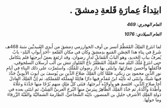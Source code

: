 <h1 dir="rtl">ابتِداءُ عِمارَةِ قَلعةِ دِمشقَ .</h1>

<h5 dir="rtl">العام الهجري:  469

العام الميلادي: 1076

</h5>

<p dir="rtl">لما انتَزعَ المَلِكُ المُعَظَّمُ أتسز بن أوف الخوارزمي دِمشقَ من أَيدِي العُبيديِّين سَنةَ 468هـ، شَرعَ في بِناءِ هذا الحِصْنِ المَنيعِ بدِمشقَ وكان في مكانِ القَلعةِ -أَحَدِ أَبوابِ البَلدِ- بابٌ يُعرفُ ببابِ الحَديدِ، وهو البابُ المُقابلُ لدارِ رضوان، وقد ارتَفعَ بعضُ أَبرجتِها فلم يتَكامل حتى انتَزعَ مُلْكَ البَلدِ منه المَلِكُ المُظفَّرُ تاجُ المُلوكِ تتش بن ألب أرسلان السلجوقي، فأَكمَلَها وأَحسنَ عِمارَتَها، وابتَنَى بها دارَ رضوان للمُلْكِ، واستَمرَّت على ذلك البِناءِ في أيامِ نورِ الدِّين محمودِ بن زِنكي، فلمَّا كان المَلِكُ صَلاحُ الدِّينِ بن يُوسفَ بن أيوبَ الأيوبيُّ جَدَّدَ فيها شَيئًا، وابتَنَى له نائِبُه ابنُ مُقدَّمٍ فيها دارًا هائِلةً لمملكة للمَملكةِ، ثم إنَّ المَلِكَ العادلَ أخا صلاحِ الدِّينِ، اقتَسمَ هو وأولادُه أَبرجتَها، فبَنَى كلُّ مَلِكٍ منهم بُرْجًا منها جَدَّدَهُ وعَلَّاهُ وأَطَّدَهُ وأَكَّدَهُ، ثم جَدَّدَ المَلِكُ الظَّاهِرُ بِيبَرسُ منها البُرجَ الغربيَّ القِبليَّ، ثم ابتَنَى بعده في دَولةِ المَلِكِ الأَشرفِ خليلِ بن المنصورِ، نائِبُه الشُّجاعيُّ، الطارمةَ الشماليَّةَ والقُبَّةَ الزَّرقاءَ وما حولَها.</p></br>
